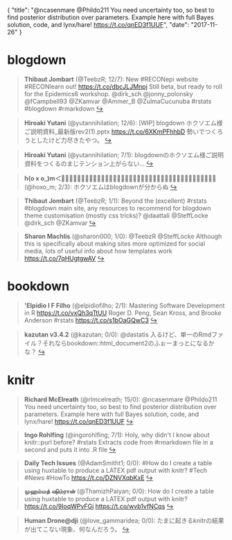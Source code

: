 {
  "title": "@ncasenmare @Phildo211 You need uncertainty too, so best to find posterior distribution over parameters. Example here with full Bayes solution, code, and lynx/hare! https://t.co/qnED3f1UUF",
  "date": "2017-11-26"
}

# blogdown

> **Thibaut Jombart** (@TeebzR; 12/7): New #RECONepi website #RECONlearn out!
https://t.co/dbcJLJMnpj
Still beta, but ready to roll for the Epidemics6 workshop.
@dirk_sch @jonny_polonsky @fCampbell93 @ZKamvar @Ammer_B @ZulmaCucunuba 
#rstats #blogdown #rmarkdown  [&#8618;](https://twitter.com/xieyihui/status/934514140932136960)

<!-- -->


> **Hiroaki Yutani** (@yutannihilation; 12/6): [WIP] blogdown ホクソエム様ご説明資料_最新版rev2(1).pptx https://t.co/6XKmPFhhbD 勢いでつくろうとしたけど力尽きたやつ。  [&#8618;](https://twitter.com/xieyihui/status/934281125509316609)

<!-- -->


> **Hiroaki Yutani** (@yutannihilation; 7/1): blogdownのホクソエム様ご説明資料をつくるのまじテンション上がらない...  [&#8618;](https://twitter.com/xieyihui/status/934224855704027136)

<!-- -->


> **h(o x o_)m＜🙇🙇🙇🙇🙇🙇🙇🙇🙇🙇🙇🙇🙇🙇🙇🙇🙇🙇🙇🙇🙇🙇🙇🙇🙇🙇🙇🙇🙇🙇🙇🙇🙇🙇🙇🙇🙇🙇🙇** (@hoxo_m; 2/3): ホクソエムはblogdownが分からぬ  [&#8618;](https://twitter.com/xieyihui/status/934265904556208128)

<!-- -->


> **Thibaut Jombart** (@TeebzR; 1/1): Beyond the (excellent) #rstats #blogdown main site, any resources to recommend for blogdown theme customisation (mostly css tricks)?
@daattali @SteffLocke @dirk_sch @ZKamvar  [&#8618;](https://twitter.com/xieyihui/status/934391795097788416)

<!-- -->


> **Sharon Machlis** (@sharon000; 1/0): @TeebzR @SteffLocke Although this is specifically about making sites more optimized for social media, lots of useful info about how templates work https://t.co/7qHUgtgwAV  [&#8618;](https://twitter.com/xieyihui/status/934414771310514176)

<!-- -->


# bookdown

> **'Elpidio I F Filho** (@elpidiofilho; 2/1): Mastering Software Development in R  https://t.co/vxQh3qTtUU
Roger D. Peng, Sean Kross, and Brooke Anderson #rstats https://t.co/s1bOaGQwC3  [&#8618;](https://twitter.com/xieyihui/status/934497248385425408)

<!-- -->


> **kazutan v3.4.2** (@kazutan; 0/0): @dastatis 入るけど、単一のRmdファイル？それならbookdown::html_document2のふぉーまっとになるかな？  [&#8618;](https://twitter.com/xieyihui/status/934280825004101632)

<!-- -->


# knitr

> **Richard McElreath** (@rlmcelreath; 15/0): @ncasenmare @Phildo211 You need uncertainty too, so best to find posterior distribution over parameters. Example here with full Bayes solution, code, and lynx/hare! https://t.co/qnED3f1UUF  [&#8618;](https://twitter.com/xieyihui/status/934498497495257088)

<!-- -->


> **Ingo Rohlfing** (@ingorohlfing; 7/1): Holy, why didn't I know about knitr::purl before? #rstats
Extracts code from #rmarkdown file in a second and puts it into .R file  [&#8618;](https://twitter.com/xieyihui/status/934465373910552577)

<!-- -->


> **Daily Tech Issues** (@AdamSmitht1; 0/0): #How do I create a table using huxtable to produce a LATEX pdf output with knitr?
#Tech #News #HowTo
https://t.co/DZNVXqbKxE  [&#8618;](https://twitter.com/xieyihui/status/934407237908549632)

<!-- -->


> **முஹம்மத் ஷிம்ரான்** (@ThamizhPaiyan; 0/0): How do I create a table using huxtable to produce a LATEX pdf output with knitr? https://t.co/9IoqWPvFGi https://t.co/wvb1vfNCqs  [&#8618;](https://twitter.com/xieyihui/status/934407180060635140)

<!-- -->


> **Human Drone@dji** (@love_gammaridea; 0/0): たまに起きるknitrの結果が出てこない現象、何なんだろう。  [&#8618;](https://twitter.com/xieyihui/status/934296148029743109)

<!-- -->


